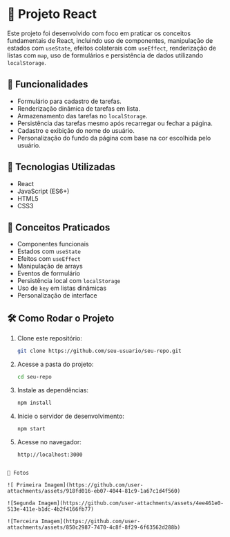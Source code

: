 
# 📘 Projeto React 

Este projeto foi desenvolvido com foco em praticar os conceitos fundamentais de React, incluindo uso de componentes, manipulação de estados com `useState`, efeitos colaterais com `useEffect`, renderização de listas com `map`, uso de formulários e persistência de dados utilizando `localStorage`.

## 🎯 Funcionalidades

- Formulário para cadastro de tarefas.
- Renderização dinâmica de tarefas em lista.
- Armazenamento das tarefas no `localStorage`.
- Persistência das tarefas mesmo após recarregar ou fechar a página.
- Cadastro e exibição do nome do usuário.
- Personalização do fundo da página com base na cor escolhida pelo usuário.

## 🚀 Tecnologias Utilizadas

- React
- JavaScript (ES6+)
- HTML5
- CSS3

## 🧠 Conceitos Praticados

- Componentes funcionais
- Estados com `useState`
- Efeitos com `useEffect`
- Manipulação de arrays
- Eventos de formulário
- Persistência local com `localStorage`
- Uso de `key` em listas dinâmicas
- Personalização de interface

## 🛠️ Como Rodar o Projeto

1. Clone este repositório:
   ```bash
   git clone https://github.com/seu-usuario/seu-repo.git
   ```

2. Acesse a pasta do projeto:
   ```bash
   cd seu-repo
   ```

3. Instale as dependências:
   ```bash
   npm install
   ```

4. Inicie o servidor de desenvolvimento:
   ```bash
   npm start
   ```

5. Acesse no navegador:
   ```
   http://localhost:3000
   ```

```

📸 Fotos

![ Primeira Imagem](https://github.com/user-attachments/assets/918fd016-eb07-4044-81c9-1a67c1d4f560)

![Segunda Imagem](https://github.com/user-attachments/assets/4ee461e0-513e-411e-b1dc-4b2f4166fb77)

![Terceira Imagem](https://github.com/user-attachments/assets/850c2987-7470-4c8f-8f29-6f63562d288b)




